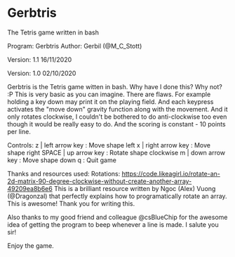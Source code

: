 # Gerbtris
The Tetris game written in bash

Program: Gerbtris
Author:  Gerbil (@M_C_Stott)

Version: 1.1   16/11/2020

Version: 1.0   02/10/2020

Gerbtris is the Tetris game witten in bash.
Why have I done this? Why not? :P
This is very basic as you can imagine. There are flaws.
For example holding a key down may print it on the playing field.
And each keypress activates the "move down" gravity function along with the movement.
And it only rotates clockwise, I couldn't be bothered to do 
anti-clockwise too even though it would be really easy to do.
And the scoring is constant - 10 points per line.

Controls:
  z     | left arrow key  : Move shape left
  x     | right arrow key : Move shape right
  SPACE | up arrow key    : Rotate shape clockwise
  m     | down arrow key  : Move shape down 
  q                       : Quit game

Thanks and resources used:
Rotations: https://code.likeagirl.io/rotate-an-2d-matrix-90-degree-clockwise-without-create-another-array-49209ea8b6e6
This is a brilliant resource written by Ngoc (Alex) Vuong (@Dragonzal) that perfectly explains how to programatically rotate an array.
This is awesome! Thank you for writing this.

Also thanks to my good friend and colleague @csBlueChip for the awesome idea of getting the program to beep whenever a line is made. 
I salute you sir!

Enjoy the game.

